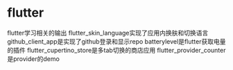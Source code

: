 # flutter
flutter学习相关的输出
flutter_skin_language实现了应用内换肤和切换语言
github_client_app是实现了github登录和显示repo
batterylevel是flutter获取电量的插件
flutter_cupertino_store是多tab切换的商店应用
flutter_provider_counter是provider的demo

